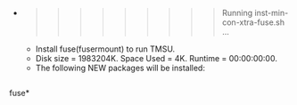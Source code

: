 * >>>>>>>>> Running inst-min-con-xtra-fuse.sh ...
  * Install fuse(fusermount) to run TMSU.
  * Disk size = 1983204K. Space Used = 4K. Runtime = 00:00:00:00.
  * The following NEW packages will be installed:
  ```bash
fuse*
  ```
